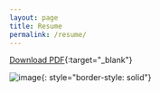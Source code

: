 ```yaml
---
layout: page
title: Resume
permalink: /resume/
---
```

[Download PDF](../images/Anya_Resume_su24.pdf){:target="_blank"}

![image](../images/Anya_Resume_su24-1.png){: style="border-style: solid"}
